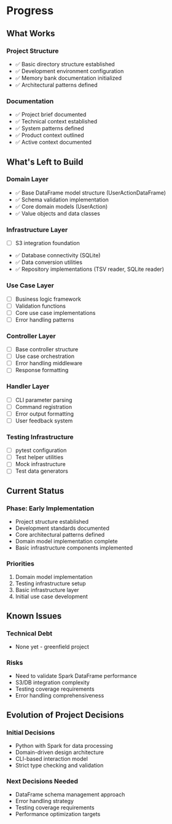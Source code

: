 # Progress

## What Works

### Project Structure
- ✅ Basic directory structure established
- ✅ Development environment configuration
- ✅ Memory bank documentation initialized
- ✅ Architectural patterns defined

### Documentation
- ✅ Project brief documented
- ✅ Technical context established
- ✅ System patterns defined
- ✅ Product context outlined
- ✅ Active context documented

## What's Left to Build

### Domain Layer
- ✅ Base DataFrame model structure (UserActionDataFrame)
- ✅ Schema validation implementation
- ✅ Core domain models (UserAction)
- ✅ Value objects and data classes

### Infrastructure Layer
- [ ] S3 integration foundation
- ✅ Database connectivity (SQLite)
- ✅ Data conversion utilities
- ✅ Repository implementations (TSV reader, SQLite reader)

### Use Case Layer
- [ ] Business logic framework
- [ ] Validation functions
- [ ] Core use case implementations
- [ ] Error handling patterns

### Controller Layer
- [ ] Base controller structure
- [ ] Use case orchestration
- [ ] Error handling middleware
- [ ] Response formatting

### Handler Layer
- [ ] CLI parameter parsing
- [ ] Command registration
- [ ] Error output formatting
- [ ] User feedback system

### Testing Infrastructure
- [ ] pytest configuration
- [ ] Test helper utilities
- [ ] Mock infrastructure
- [ ] Test data generators

## Current Status

### Phase: Early Implementation
- Project structure established
- Development standards documented
- Core architectural patterns defined
- Domain model implementation complete
- Basic infrastructure components implemented

### Priorities
1. Domain model implementation
2. Testing infrastructure setup
3. Basic infrastructure layer
4. Initial use case development

## Known Issues

### Technical Debt
- None yet - greenfield project

### Risks
- Need to validate Spark DataFrame performance
- S3/DB integration complexity
- Testing coverage requirements
- Error handling comprehensiveness

## Evolution of Project Decisions

### Initial Decisions
- Python with Spark for data processing
- Domain-driven design architecture
- CLI-based interaction model
- Strict type checking and validation

### Next Decisions Needed
- DataFrame schema management approach
- Error handling strategy
- Testing coverage requirements
- Performance optimization targets

